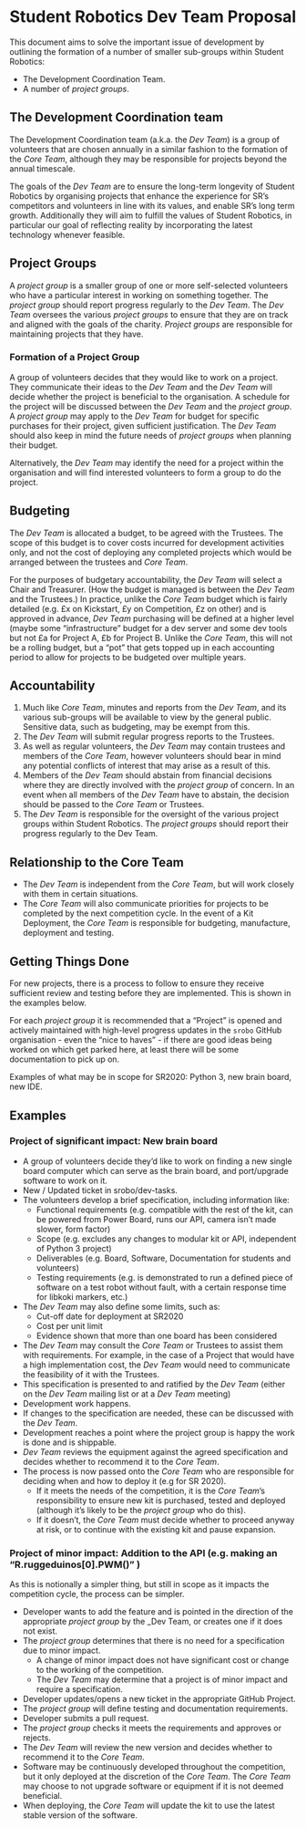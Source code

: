 # Student Robotics Dev Team Proposal

This document aims to solve the important issue of development by outlining the formation of a number of smaller sub-groups within Student Robotics:
- The Development Coordination Team.
- A number of _project groups_.

## The Development Coordination team

The Development Coordination team (a.k.a. the _Dev Team_) is a group of volunteers that are chosen annually in a similar fashion to the formation of the _Core Team_, although they may be responsible for projects beyond the annual timescale.

The goals of the _Dev Team_ are to ensure the long-term longevity of Student Robotics by organising projects that enhance the experience for SR’s competitors and volunteers in line with its values, and enable SR’s long term growth. Additionally they will aim to fulfill the values of Student Robotics, in particular our goal of reflecting reality by incorporating the latest technology whenever feasible.

## Project Groups

A _project group_ is a smaller group of one or more self-selected volunteers who have a particular interest in working on something together. The _project group_ should report progress regularly to the _Dev Team_. The _Dev Team_ oversees the various _project groups_ to ensure that they are on track and aligned with the goals of the charity. _Project groups_ are responsible for maintaining projects that they have.

### Formation of a Project Group

A group of volunteers decides that they would like to work on a project. They communicate their ideas to the _Dev Team_ and the _Dev Team_ will decide whether the project is beneficial to the organisation. A schedule for the project will be discussed between the _Dev Team_ and the _project group_. A _project group_ may apply to the _Dev Team_ for budget for specific purchases for their project, given sufficient justification. The _Dev Team_ should also keep in mind the future needs of _project groups_ when planning their budget.

Alternatively, the _Dev Team_ may identify the need for a project within the organisation and will find interested volunteers to form a group to do the project.

## Budgeting

The _Dev Team_ is allocated a budget, to be agreed with the Trustees. The scope of this budget is to cover costs incurred for development activities only, and not the cost of deploying any completed projects which would be arranged between the trustees and _Core Team_.

For the purposes of budgetary accountability, the _Dev Team_ will select a Chair and Treasurer. (How the budget is managed is between the _Dev Team_ and the Trustees.) In practice, unlike the _Core Team_ budget which is fairly detailed (e.g. £x on Kickstart, £y on Competition, £z on other) and is approved in advance, _Dev Team_ purchasing will be defined at a higher level (maybe some “infrastructure” budget for a dev server and some dev tools but not £a for Project A, £b for Project B. Unlike the _Core Team_, this will not be a rolling budget, but a “pot” that gets topped up in each accounting period to allow for projects to be budgeted over multiple years.

## Accountability

1. Much like _Core Team_, minutes and reports from the _Dev Team_, and its various sub-groups will be available to view by the general public. Sensitive data, such as budgeting, may be exempt from this.
2. The _Dev Team_ will submit regular progress reports to the Trustees.
3. As well as regular volunteers, the _Dev Team_ may contain trustees and members of the _Core Team_, however volunteers should bear in mind any potential conflicts of interest that may arise as a result of this.
4. Members of the _Dev Team_ should abstain from financial decisions where they are directly involved with the _project group_ of concern. In an event when all members of the _Dev Team_ have to abstain, the decision should be passed to the _Core Team_ or Trustees.
5. The _Dev Team_ is responsible for the oversight of the various project groups within Student Robotics. The _project groups_ should report their progress regularly to the Dev Team.

## Relationship to the Core Team

- The _Dev Team_ is independent from the _Core Team_, but will work closely with them in certain situations.
- The _Core Team_ will also communicate priorities for projects to be completed by the next competition cycle. In the event of a Kit Deployment, the _Core Team_ is responsible for budgeting, manufacture, deployment and testing.

## Getting Things Done

For new projects, there is a process to follow to ensure they receive sufficient review and testing before they are implemented. This is shown in the examples below.

For each _project group_ it is recommended that a “Project” is opened and actively maintained with high-level progress updates in the `srobo` GitHub organisation - even the “nice to haves” - if there are good ideas being worked on which get parked here, at least there will be some documentation to pick up on.

Examples of what may be in scope for SR2020: Python 3, new brain board, new IDE.
## Examples
### Project of significant impact: New brain board

- A group of volunteers decide they’d like to work on finding a new single board computer which can serve as the brain board, and port/upgrade software to work on it.
- New / Updated ticket in srobo/dev-tasks.
- The volunteers develop a brief specification, including information like:
    - Functional requirements (e.g. compatible with the rest of the kit, can be powered from Power Board, runs our API, camera isn’t made slower, form factor)
    - Scope (e.g. excludes any changes to modular kit or API, independent of Python 3 project)
    - Deliverables (e.g. Board, Software, Documentation for students and volunteers)
    - Testing requirements (e.g. is demonstrated to run a defined piece of software on a test robot without fault, with a certain response time for libkoki markers, etc.)
- The _Dev Team_ may also define some limits, such as:
    - Cut-off date for deployment at SR2020
    - Cost per unit limit
    - Evidence shown that more than one board has been considered
- The _Dev Team_ may consult the _Core Team_ or Trustees to assist them with requirements. For example, in the case of a Project that would have a high implementation cost, the _Dev Team_ would need to communicate the feasibility of it with the Trustees.
- This specification is presented to and ratified by the _Dev Team_ (either on the _Dev Team_ mailing list or at a _Dev Team_ meeting)
- Development work happens.
- If changes to the specification are needed, these can be discussed with the _Dev Team_.
- Development reaches a point where the project group is happy the work is done and is shippable.
- _Dev Team_ reviews the equipment against the agreed specification and decides whether to recommend it to the _Core Team_.
- The process is now passed onto the _Core Team_ who are responsible for deciding when and how to deploy it (e.g for SR 2020).
    - If it meets the needs of the competition, it is the _Core Team_’s responsibility to ensure new kit is purchased, tested and deployed (although it’s likely to be the _project group_ who do this).
    - If it doesn’t, the _Core Team_ must decide whether to proceed anyway at risk, or to continue with the existing kit and pause expansion.

### Project of minor impact: Addition to the API (e.g. making an “R.ruggeduinos[0].PWM()” )

As this is notionally a simpler thing, but still in scope as it impacts the competition cycle, the process can be simpler.

- Developer wants to add the feature and is pointed in the direction of the appropriate _project group_ by the _Dev Team, or creates one if it does not exist.
- The _project group_ determines that there is no need for a specification due to minor impact.
    - A change of minor impact does not have significant cost or change to the working of the competition.
    - The _Dev Team_ may determine that a project is of minor impact and require a specification.
- Developer updates/opens a new ticket in the appropriate GitHub Project.
- The _project group_ will define testing and documentation requirements.
- Developer submits a pull request. 
- The _project group_ checks it meets the requirements and approves or rejects.
- The _Dev Team_ will review the new version and decides whether to recommend it to the _Core Team_.
- Software may be continuously developed throughout the competition, but it only deployed at the discretion of the _Core Team_. The _Core Team_ may choose to not upgrade software or equipment if it is not deemed beneficial.
- When deploying, the _Core Team_ will update the kit to use the latest stable version of the software.
